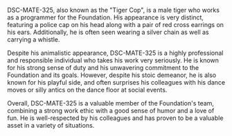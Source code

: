 DSC-MATE-325, also known as the "Tiger Cop", is a male tiger who works as a programmer for the Foundation. His appearance is very distinct, featuring a police cap on his head along with a pair of red cross earrings on his ears. Additionally, he is often seen wearing a silver chain as well as carrying a whistle.

Despite his animalistic appearance, DSC-MATE-325 is a highly professional and responsible individual who takes his work very seriously. He is known for his strong sense of duty and his unwavering commitment to the Foundation and its goals. However, despite his stoic demeanor, he is also known for his playful side, and often surprises his colleagues with his dance moves or silly antics on the dance floor at social events.

Overall, DSC-MATE-325 is a valuable member of the Foundation's team, combining a strong work ethic with a good sense of humor and a love of fun. He is well-respected by his colleagues and has proven to be a valuable asset in a variety of situations.